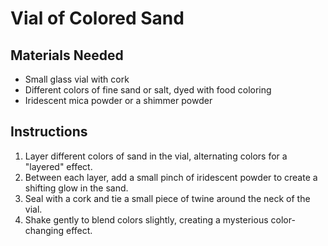 # Vial of Colored Sand

## Materials Needed

- Small glass vial with cork
- Different colors of fine sand or salt, dyed with food coloring
- Iridescent mica powder or a shimmer powder

## Instructions

1. Layer different colors of sand in the vial, alternating colors for a "layered" effect.
2. Between each layer, add a small pinch of iridescent powder to create a shifting glow in the sand.
3. Seal with a cork and tie a small piece of twine around the neck of the vial.
4. Shake gently to blend colors slightly, creating a mysterious color-changing effect.